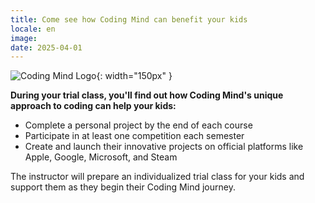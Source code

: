 ```yaml
---
title: Come see how Coding Mind can benefit your kids
locale: en
image: 
date: 2025-04-01
---
```


![Coding Mind Logo]({{site.logo}}){: width="150px" }

**During your trial class, you'll find out how Coding Mind's unique approach to coding can help your kids:**

- Complete a personal project by the end of each course
- Participate in at least one competition each semester
- Create and launch their innovative projects on official platforms like Apple, Google, Microsoft, and Steam

The instructor will prepare an individualized trial class for your kids and support them as they begin their Coding Mind journey.

